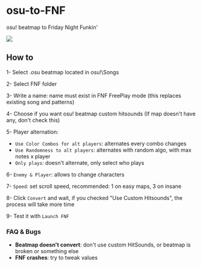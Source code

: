 # osu-to-FNF
osu! beatmap to Friday Night Funkin'

![](https://i.ibb.co/8YGnXgN/explorer-h5b-Y6-Xo-Hj-Q.png)

## How to

1- Select .osu beatmap located in osu!\Songs

2- Select FNF folder

3- Write a name: name must exist in FNF FreePlay mode (this replaces existing song and patterns)

4- Choose if you want osu! beatmap custom hitsounds (If map doesn't have any, don't check this)

5- Player alternation: 
  - `Use Color Combos for alt players`: alternates every combo changes
  - `Use Randomness to alt players`: alternates with random algo, with max notes x player
  - `Only plays`: doesn't alternate, only select who plays
 
6- `Enemy & Player`: allows to change characters

7- `Speed`: set scroll speed, recommended: 1 on easy maps, 3 on insane

8- Click `Convert` and wait, if you checked "Use Custom Hitsounds", the process will take more time

9- Test it with `Launch FNF`

### FAQ & Bugs

- **Beatmap doesn't convert**: don't use custom HitSounds, or beatmap is broken or something else
- **FNF crashes**: try to tweak values
